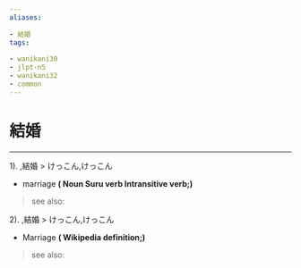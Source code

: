 ```yaml
---
aliases:
    
- 結婚
tags:
    
- wanikani30
- jlpt-n5
- wanikani32
- common
---
```


# 結婚
---
1).
,結婚 > けっこん,けっこん

- marriage
**( Noun Suru verb Intransitive verb;)**
> see also: 
            
2).
,結婚 > けっこん,けっこん

- Marriage
**( Wikipedia definition;)**
> see also: 
            